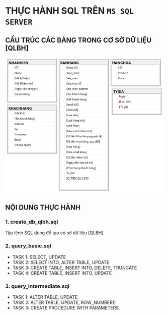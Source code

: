 # THỰC HÀNH SQL TRÊN **`MS SQL SERVER`**

## CẤU TRÚC CÁC BẢNG TRONG CƠ SỞ DỮ LIỆU [QLBH]

![Alt text](diagrams_qlbh.png)

## NỘI DUNG THỰC HÀNH

### 1. create_db_qlbh.sql

Tập lệnh SQL dùng để tạo cơ sở dữ liệu [QLBH]

### 2. query_basic.sql

- TASK 1: SELECT, UPDATE
- TASK 2: SELECT INTO, ALTER TABLE, UPDATE
- TASK 3: CREATE TABLE, INSERT INTO, DELETE, TRUNCATE
- TASK 4: CREATE TABLE, INSERT INTO, UPDATE

### 3. query_intermediate.sql

- TASK 1: ALTER TABLE, UPDATE
- TASK 2: ALTER TABLE, UPDATE, ROW_NUMBER()
- TASK 3: CREATE PROCEDURE WITH PARAMETERS
